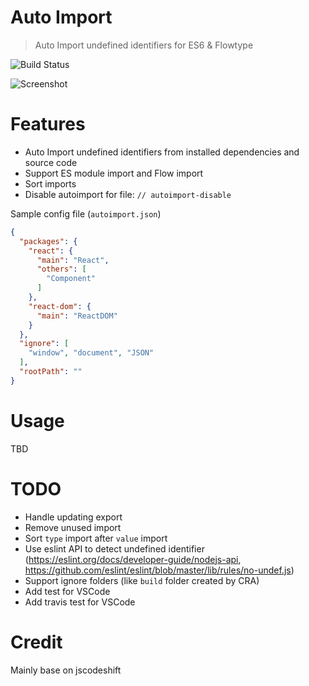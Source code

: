 # Auto Import

> Auto Import undefined identifiers for ES6 & Flowtype

![Build Status](https://img.shields.io/travis/thongdong7/autoimport/master.svg?style=flat&label=travis)

![Screenshot](packages/vscode/docs/screenshot.gif)

# Features

* Auto Import undefined identifiers from installed dependencies and source code
* Support ES module import and Flow import
* Sort imports
* Disable autoimport for file: `// autoimport-disable`

Sample config file (`autoimport.json`)

```json
{
  "packages": {
    "react": {
      "main": "React",
      "others": [
        "Component"
      ]
    },
    "react-dom": {
      "main": "ReactDOM"
    }
  },
  "ignore": [
    "window", "document", "JSON"
  ],
  "rootPath": ""
}
```

# Usage

TBD

# TODO

* Handle updating export
* Remove unused import
* Sort `type` import after `value` import
* Use eslint API to detect undefined identifier (https://eslint.org/docs/developer-guide/nodejs-api, https://github.com/eslint/eslint/blob/master/lib/rules/no-undef.js)
* Support ignore folders (like `build` folder created by CRA)
* Add test for VSCode
* Add travis test for VSCode

# Credit

Mainly base on jscodeshift
